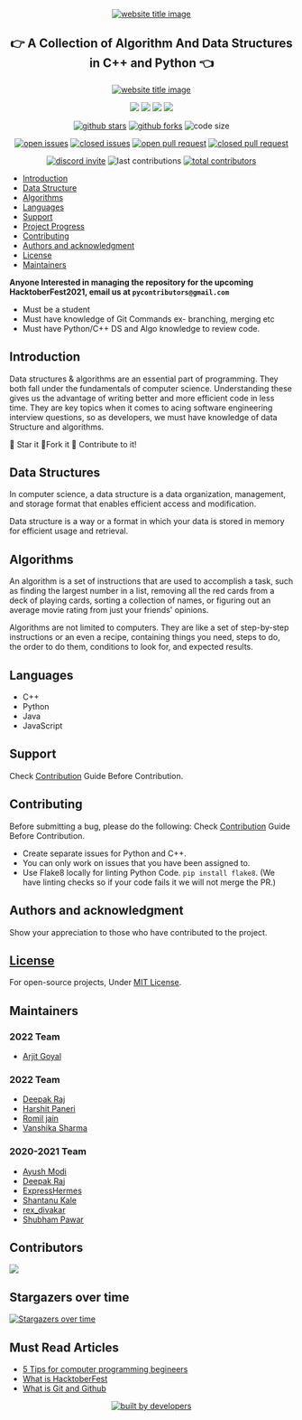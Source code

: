 <p align="center">
  <a href="http://codeperfectplus.herokuapp.com/"><img src="https://capsule-render.vercel.app/api?type=rect&color=666666&height=100&section=header&text=Algorithms%20And%20Data%20Structures&fontSize=55%&fontColor=ffffff&fontAlignY=65" alt="website title image"></a>
  <h2 align="center">👉 A Collection of Algorithm And Data Structures in C++ and Python 👈</h2>
</p>

<p align="center">
 <a href="http://codeperfectplus.herokuapp.com/"><img src="https://capsule-render.vercel.app/api?type=rect&color=666444&height=40&section=header&text=Hacktoberfest%20Excluded&fontSize=35%&fontColor=ffffff&fontAlignY=65" alt="website title image"></a>
</p>

<p align="center">
<img src="https://img.shields.io/badge/language-python-blue?style=for-the-badge">
<img src="https://img.shields.io/badge/language-C++-green?style=for-the-badge">
<img src="https://img.shields.io/badge/language-java-yellow?style=for-the-badge">
<img src="https://img.shields.io/badge/language-Javascript-ff69b4?style=for-the-badge">
</p>

<p align="center">
<a href="https://github.com/codeperfectplus/awesomeScripts/stargazers"><img src="https://img.shields.io/github/stars/codeperfectplus/AlgorithmsAndDataStructure?style=for-the-badge" alt="github stars"></a>
<a href="https://github.com/codeperfectplus/awesomeScripts/network/members"><img src="https://img.shields.io/github/forks/codeperfectplus/AlgorithmsAndDataStructure?style=for-the-badge" alt="github forks"></a>
<img src="https://img.shields.io/github/languages/code-size/codeperfectplus/AlgorithmsAndDataStructure?style=for-the-badge" alt="code size">
  </p>
  <p align="center">
<a href="https://github.com/codeperfectplus/awesomeScripts/issues"><img src="https://img.shields.io/github/issues-raw/codeperfectplus/AlgorithmsAndDataStructure?style=for-the-badge" alt="open issues"></a>
<a href="https://github.com/codeperfectplus/awesomeScripts/issues"><img src="https://img.shields.io/github/issues-closed-raw/codeperfectplus/AlgorithmsAndDataStructure?style=for-the-badge" alt="closed issues"><a/>
<a href="https://github.com/codeperfectplus/awesomeScripts/pulls"><img src="https://img.shields.io/github/issues-pr-raw/codeperfectplus/AlgorithmsAndDataStructure?style=for-the-badge" alt="open pull request"></a>
<a href="https://github.com/codeperfectplus/awesomeScripts/pulls"><img src="https://img.shields.io/github/issues-pr-closed-raw/codeperfectplus/AlgorithmsAndDataStructure?style=for-the-badge" alt="closed pull request"></a>
</p>
<p align="center">
<a href="https://discord.gg/JfbK3bS"><img src="https://img.shields.io/discord/758030555005714512.svg?label=Discord&logo=Discord&colorB=7289da&style=for-the-badge" alt="discord invite"></a>
<img src="https://img.shields.io/github/last-commit/codeperfectplus/AlgorithmsAndDataStructure?style=for-the-badge" alt="last contributions">
<a href="https://api.github.com/repos/codeperfectplus/AlgorithmsAndDataStructure/contributors"><img src="https://img.shields.io/github/contributors/codeperfectplus/AlgorithmsAndDataStructure?style=for-the-badge" alt="total contributors"></a>
</p>


- [Introduction](#introduction)
- [Data Structure](#data-structure)
- [Algorithms](#algorithms)
- [Languages](#languages)
- [Support](#support)
- [Project Progress](#project-progress)
- [Contributing](#contributing)
- [Authors and acknowledgment](#authors-and-acknowledgment)
- [License](#license)
- [Maintainers](#maintainers)


**Anyone Interested in managing the repository for the upcoming HacktoberFest2021, email us at `pycontributors@gmail.com`**

- Must be a student
- Must have knowledge of Git Commands ex- branching, merging etc
- Must have Python/C++ DS and Algo knowledge to review code.

## Introduction

Data structures & algorithms are an essential part of programming. They both fall under the fundamentals of computer science. Understanding these gives us the advantage of writing better and more efficient code in less time. They are key topics when it comes to acing software engineering interview questions, so as developers, we must have knowledge of data Structure and algorithms.

:star2: Star it
:fork_and_knife:Fork it
:handshake: Contribute to it!


## Data Structures

In computer science, a data structure is a data organization, management, and storage format that enables efficient access and modification.

Data structure is a way or a format in which your data is stored in memory for efficient usage and retrieval.

## Algorithms

An algorithm is a set of instructions that are used to accomplish a task, such as finding the largest number in a list, removing all the red cards from a deck of playing cards, sorting a collection of names, or figuring out an average movie rating from just your friends' opinions.

Algorithms are not limited to computers. They are like a set of step-by-step instructions or an even a recipe, containing things you need, steps to do, the order to do them, conditions to look for, and expected results.

## Languages
- C++
- Python
- Java
- JavaScript

## Support

Check [Contribution](/CONTRIBUTING.md) Guide Before Contribution.

## Contributing

Before submitting a bug, please do the following:
Check [Contribution](/CONTRIBUTING.md) Guide Before Contribution.

- Create separate issues for Python and C++.
- You can only work on issues that you have been assigned to.
- Use Flake8 locally for linting Python Code. `pip install flake8`.
  (We have linting checks so if your code fails it we will not merge the PR.)

## Authors and acknowledgment

Show your appreciation to those who have contributed to the project.

## [License](/LICENSE)

For open-source projects, Under [MIT License](/LICENSE).

## Maintainers

### 2022 Team

- [Arjit Goyal](https://github.com/arjit1704)

### 2022 Team

- [Deepak Raj](https://github.com/codePerfectPlus)
- [Harshit Paneri](https://github.com/harshit-paneri)
- [Romil jain](https://github.com/romiljain23)
- [Vanshika Sharma](https://github.com/Vanshika2063)

### 2020-2021 Team

  - [Ayush Modi](https://github.com/hot9cups)
  - [Deepak Raj](https://github.com/codePerfectPlus)
  - [ExpressHermes](https://github.com/ExpressHermes)
  - [Shantanu Kale](https://github.com/SSKale1)
  - [rex_divakar](https://github.com/rexdivakar)
  - [Shubham Pawar](https://github.com/shubham5351)


## Contributors

<a href="https://github.com/codePerfectPlus/AlgorithmsAndDataStructure/graphs/contributors">
  <img src="https://contrib.rocks/image?repo=codePerfectPlus/AlgorithmsAndDataStructure" />
</a>

## Stargazers over time

[![Stargazers over time](https://starchart.cc/codePerfectPlus/AlgorithmsAndDataStructure.svg)](https://starchart.cc/codePerfectPlus/AlgorithmsAndDataStructure)

## Must Read Articles

- [5 Tips for computer programming begineers](https://codeperfectplus.herokuapp.com/5-tips-for-computer-programming-beginners)
- [What is HacktoberFest](https://codeperfectplus.herokuapp.com/what-is-hacktoberfest)
- [What is Git and Github](https://codeperfectplus.herokuapp.com/what-is-git-and-gitHub)

<p align="center">
<a href="https://api.github.com/repos/py-contributors/AlgorithmsAndDataStructure/contributors"><img src="http://ForTheBadge.com/images/badges/built-by-developers.svg" alt="built by developers"></a>
</p>
